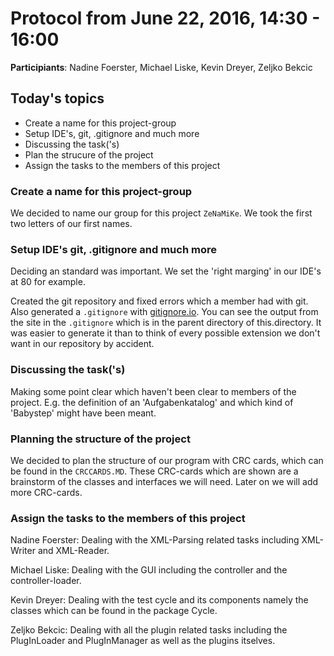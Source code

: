# Protocol from June 22, 2016, 14:30 - 16:00

__Participiants__: Nadine Foerster, Michael Liske, Kevin Dreyer, Zeljko Bekcic

## Today's topics
 * Create a name for this project-group
 * Setup IDE's, git, .gitignore and much more
 * Discussing the task('s)
 * Plan the strucure of the project
 * Assign the tasks to the members of this project


### Create a name for this project-group

We decided to name our group for this project `ZeNaMiKe`. 
We took the first two letters of our first names.


### Setup IDE's git, .gitignore and much more

Deciding an standard was important. We set the 'right marging' in our IDE's at 80 for example. 

Created the git repository and fixed errors which a member had with git. Also generated a `.gitignore` with [gitignore.io](https://www.gitignore.io). You can see the output from the site in the `.gitignore` which is in the parent directory of this.directory. It was easier to generate it than to think of every possible extension we don't want in our repository by accident.

### Discussing the task('s)

Making some point clear which haven't been clear to members of the project.
E.g. the definition of an 'Aufgabenkatalog' and which kind of 'Babystep' might have been meant.

### Planning the structure of the project

We decided to plan the structure of our program with CRC cards, which can be found in the `CRCCARDS.MD`.
These CRC-cards which are shown are a brainstorm of the classes and interfaces we will need. Later on we will add more CRC-cards.

### Assign the tasks to the members of this project

Nadine Foerster: Dealing with the XML-Parsing related tasks including XML-Writer and XML-Reader.

Michael Liske: Dealing with the GUI including the controller and the controller-loader.

Kevin Dreyer: Dealing with the test cycle and its components namely the classes which can be found in the package Cycle.

Zeljko Bekcic: Dealing with all the plugin related tasks including the PlugInLoader and PlugInManager as well as the plugins itselves.
